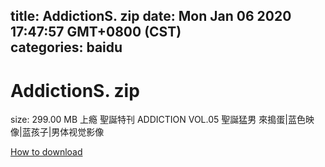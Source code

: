 
title: AddictionS. zip
date: Mon Jan 06 2020 17:47:57 GMT+0800 (CST)    
categories: baidu
---

# AddictionS. zip
size: 299.00 MB
 上瘾 聖誕特刊 ADDICTION VOL.05 聖誕猛男 來搗蛋|蓝色映像|蓝孩子|男体视觉影像
 

[How to download](https://bpcam.bemobtrk.com/go/2ceec3aa-1ca2-46d6-b9ff-aaa5c184517c?jno=4182)